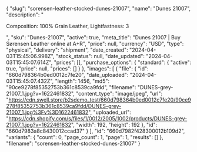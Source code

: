 {
  "slug": "sorensen-leather-stocked-dunes-21007",
  "name": "Dunes 21007",
  "description": "<p><span>Composition: 100% Grain Leather, Lightfastness: 3</span></p>",
  "sku": "Dunes-21007",
  "active": true,
  "meta_title": "Dunes 21007 | Buy Sørensen Leather online at A+R",
  "price": null,
  "currency": "USD",
  "type": "physical",
  "delivery": "shipment",
  "date_created": "2024-04-03T15:45:06.998Z",
  "stock_status": null,
  "date_updated": "2024-04-03T15:45:07.614Z",
  "prices": [],
  "purchase_options": {
    "standard": {
      "active": true,
      "price": null,
      "prices": []
    }
  },
  "images": [
    {
      "file": {
        "id": "660d798364b0ed0012c7fe20",
        "date_uploaded": "2024-04-03T15:45:07.432Z",
        "length": 1456,
        "md5": "90ce9278f85352753b361c8539ca9fdd",
        "filename": "DUNES-grey-21007_1.jpg?v=1622461832",
        "content_type": "image/jpeg",
        "url": "https://cdn.swell.store/b2sdemo_test/660d798364b0ed0012c7fe20/90ce9278f85352753b361c8539ca9fdd/DUNES-grey-21007_1.jpg%3Fv%3D1622461832",
        "uploaded_url": "https://cdn.shopify.com/s/files/1/0012/2005/1002/products/DUNES-grey-21007_1.jpg?v=1622461832",
        "width": 192,
        "height": 192
      },
      "id": "660d7983a8c8430012ccad37"
    }
  ],
  "id": "660d7982f428300012b109d2",
  "variants": {
    "count": 0,
    "page_count": 1,
    "page": 1,
    "results": []
  },
  "filename": "sorensen-leather-stocked-dunes-21007"
}